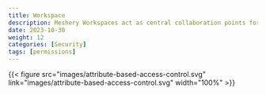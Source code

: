 ```yaml
---
title: Workspace
description: Meshery Workspaces act as central collaboration points for teams
date: 2023-10-30
weight: 12
categories: [Security]
tags: [permissions]
---
```


{{< figure src="images/attribute-based-access-control.svg" link="images/attribute-based-access-control.svg" width="100%" >}}